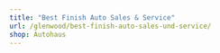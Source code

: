 ```yaml
---
title: "Best Finish Auto Sales & Service"
url: /glenwood/best-finish-auto-sales-und-service/
shop: Autohaus
---
```

